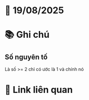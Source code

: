 # 📅 19/08/2025
# 📚 Ghi chú

## Số nguyên tố

Là số >= 2 chỉ có ước là 1 và chính nó
# 🔗 Link liên quan

